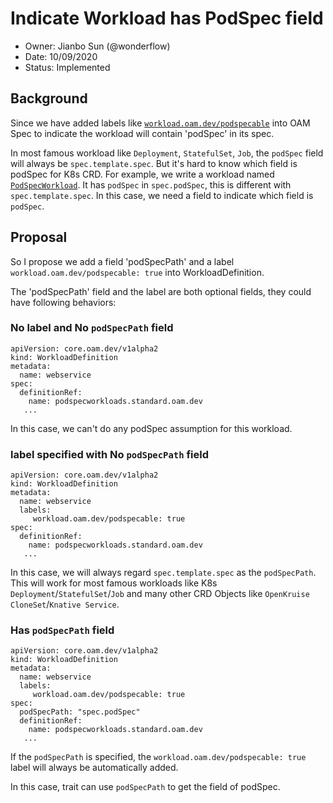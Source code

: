 # Indicate Workload has PodSpec field

- Owner: Jianbo Sun (@wonderflow)
- Date: 10/09/2020
- Status: Implemented

## Background

Since we have added labels like [`workload.oam.dev/podspecable`](https://github.com/oam-dev/spec/blob/master/4.workload_definitions.md#labels)
into OAM Spec to indicate the workload will contain 'podSpec' in its spec.

In most famous workload like `Deployment`, `StatefulSet`, `Job`, the `podSpec` field will always be `spec.template.spec`. 
But it's hard to know which field is podSpec for K8s CRD. For example, we write a workload named [`PodSpecWorkload`](https://github.com/oam-dev/kubevela/blob/master/charts/vela-core/crds/standard.oam.dev_podspecworkloads.yaml).
It has `podSpec` in `spec.podSpec`, this is different with `spec.template.spec`. In this case, we need a field to indicate
which field is `podSpec`. 
 
## Proposal

So I propose we add a field 'podSpecPath' and a label `workload.oam.dev/podspecable: true` into WorkloadDefinition.
 
The 'podSpecPath' field and the label are both optional fields, they could have following behaviors:

### No label and No `podSpecPath` field

```
apiVersion: core.oam.dev/v1alpha2
kind: WorkloadDefinition
metadata:
  name: webservice
spec:
  definitionRef:
    name: podspecworkloads.standard.oam.dev
   ...
```

In this case, we can't do any podSpec assumption for this workload.

### label specified with No `podSpecPath` field

```
apiVersion: core.oam.dev/v1alpha2
kind: WorkloadDefinition
metadata:
  name: webservice
  labels:
     workload.oam.dev/podspecable: true
spec:
  definitionRef:
    name: podspecworkloads.standard.oam.dev
   ...
```

In this case, we will always regard `spec.template.spec` as the `podSpecPath`. 
This will work for most famous workloads like K8s `Deployment`/`StatefulSet`/`Job` and many other CRD Objects like
`OpenKruise CloneSet`/`Knative Service`.

### Has `podSpecPath` field 

```
apiVersion: core.oam.dev/v1alpha2
kind: WorkloadDefinition
metadata:
  name: webservice
  labels:
     workload.oam.dev/podspecable: true
spec:
  podSpecPath: "spec.podSpec"
  definitionRef:
    name: podspecworkloads.standard.oam.dev
   ...
```

If the `podSpecPath` is specified, the `workload.oam.dev/podspecable: true` label will always be automatically added. 

In this case, trait can use `podSpecPath` to get the field of podSpec.

